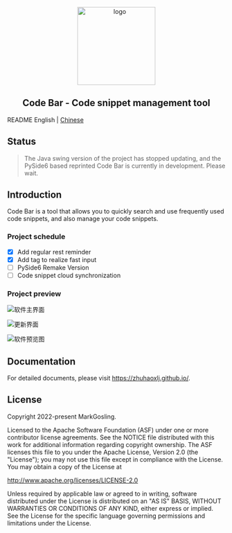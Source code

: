 <p align="center"><img width="180" src="https://markgosling.oss-cn-beijing.aliyuncs.com/img/202301041708841.png" alt="logo"></p>



<h2 align="center">Code Bar - Code snippet management tool</h2> 

README English | [Chinese](https://github.com/zhuhaoxlj/Code-Bar/blob/master/README-CN.md)

## Status

> The Java swing version of the project has stopped updating, and the PySide6 based reprinted Code Bar is currently in development. Please wait.

## Introduction

Code Bar is a tool that allows you to quickly search and use frequently used code snippets, and also manage your code snippets.

### Project schedule

- [x] Add regular rest reminder
- [x] Add tag to realize fast input
- [ ] PySide6 Remake Version
- [ ] Code snippet cloud synchronization

### Project preview



![软件主界面](https://markgosling.oss-cn-beijing.aliyuncs.com/img/202306301407120.png)



![更新界面](https://markgosling.oss-cn-beijing.aliyuncs.com/img/202301041721609.png)



![软件预览图](https://markgosling.oss-cn-beijing.aliyuncs.com/img/202301041722983.png)

## Documentation

For detailed documents, please visit https://zhuhaoxlj.github.io/.

## License

Copyright 2022-present MarkGosling.

Licensed to the Apache Software Foundation (ASF) under one or more contributor license agreements. See the NOTICE file distributed with this work for additional information regarding copyright ownership. The ASF licenses this file to you under the Apache License, Version 2.0 (the "License"); you may not use this file except in compliance with the License. You may obtain a copy of the License at

http://www.apache.org/licenses/LICENSE-2.0

Unless required by applicable law or agreed to in writing, software distributed under the License is distributed on an "AS IS" BASIS, WITHOUT WARRANTIES OR CONDITIONS OF ANY KIND, either express or implied. See the License for the specific language governing permissions and limitations under the License.
